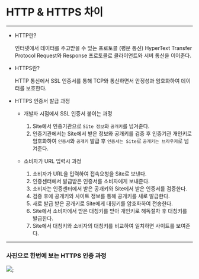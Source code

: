 # HTTP & HTTPS 차이
- - - 

- HTTP란?

  인터넷에서 데이터를 주고받을 수 있는 프로토콜 (평문 통신)
  HyperText Transfer Protocol
  Request와 Response 프로토콜로 클라이언트와 서버 통신을 이어준다.

- HTTPS란?

  HTTP 통신에서 SSL 인증서를 통해 TCP와 통신하면서 안정성과 암호화하여 데이터를 보호한다.

- HTTPS 인증서 발급 과정

  - 개발자 시점에서 SSL 인증서 붙이는 과정
    1. Site에서 인증기관으로 `Site 정보`와 `공개키`를 넘겨준다.
    2. 인증기관에서는 Site에서 받은 정보와 공개키를 검증 후 인증기관 개인키로 암호화하여 `인증서`와 `공개키` 발급 후 `인증서는 Site`로 `공개키는 브라우저`로 넘겨준다. 

  - 소비자가 URL 입력시 과정
    1. 소비자가 URL을 입력하여 접속요청을 Site로 보낸다.
    2. 인증센터에서 발급받은 인증서를 소비자에게 보내준다.
    3. 소비자는 인증센터에서 받은 공개키와 Site에서 받은 인증서를 검증한다.
    4. 검증 후에 공개키와 사이트 정보를 통해 공개키를 새로 발급한다.
    5. 새로 발급 받은 공개키로 Site에게 대칭키를 암호화하여 전송한다.
    6. Site에서 소비자에서 받은 대칭키를 받아 개인키로 해독절차 후 대칭키를 발급한다.
    7. Site에서 대칭키와 소비자의 대칭키를 비교하여 일치하면 사이트를 보여준다.


- - -
### 사진으로 한번에 보는 HTTPS 인증 과정

![](https://user-images.githubusercontent.com/77574867/191717090-ca91fe34-d606-4517-bf8b-d43b177a6929.png);
  
